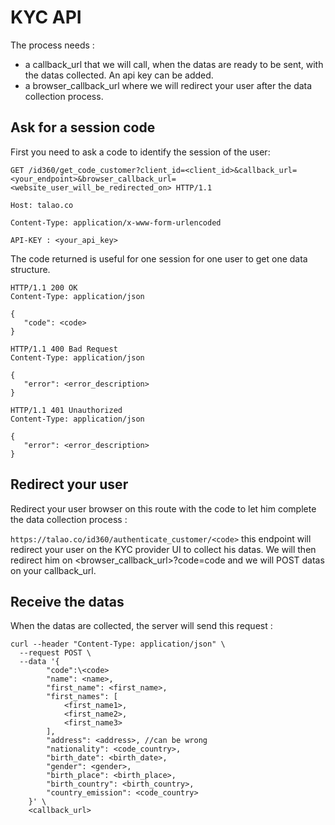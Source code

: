 # KYC API

The process needs :
- a callback_url that we will call, when the datas are ready to be sent, with the datas collected. An api key can be added.
- a browser_callback_url where we will redirect your user after the data collection process. 

## Ask for a session code

First you need to ask a code to identify the session of the user:

```
GET /id360/get_code_customer?client_id=<client_id>&callback_url=<your_endpoint>&browser_callback_url=<website_user_will_be_redirected_on> HTTP/1.1

Host: talao.co

Content-Type: application/x-www-form-urlencoded

API-KEY : <your_api_key> 
```

The code returned is useful for one session for one user to get one data structure.

```
HTTP/1.1 200 OK
Content-Type: application/json

{
   "code": <code>
}
```


```
HTTP/1.1 400 Bad Request
Content-Type: application/json

{
   "error": <error_description>
}
```


```
HTTP/1.1 401 Unauthorized
Content-Type: application/json

{
   "error": <error_description>
}
```


## Redirect your user

Redirect your user browser on this route with the code to let him complete the data collection process :

`https://talao.co/id360/authenticate_customer/<code>`
this endpoint will redirect your user on the KYC provider UI to collect his datas. We will then redirect him on <browser_callback_url>?code=code and we will POST datas on your callback_url.

## Receive the datas

When the datas are collected, the server will send this request :

```
curl --header "Content-Type: application/json" \
  --request POST \
  --data '{
        "code":\<code>
        "name": <name>,
        "first_name": <first_name>,
        "first_names": [
            <first_name1>,
            <first_name2>,
            <first_name3>
        ],
        "address": <address>, //can be wrong
        "nationality": <code_country>,
        "birth_date": <birth_date>,
        "gender": <gender>,
        "birth_place": <birth_place>,
        "birth_country": <birth_country>,
        "country_emission": <code_country>
    }' \
    <callback_url>
```